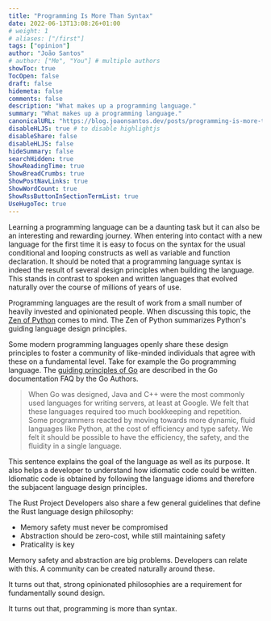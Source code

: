 ```yaml
---
title: "Programming Is More Than Syntax"
date: 2022-06-13T13:08:26+01:00
# weight: 1
# aliases: ["/first"]
tags: ["opinion"]
author: "João Santos"
# author: ["Me", "You"] # multiple authors
showToc: true
TocOpen: false
draft: false
hidemeta: false
comments: false
description: "What makes up a programming language."
summary: "What makes up a programming language."
canonicalURL: "https://blog.joaonsantos.dev/posts/programming-is-more-than-syntax"
disableHLJS: true # to disable highlightjs
disableShare: false
disableHLJS: false
hideSummary: false
searchHidden: true
ShowReadingTime: true
ShowBreadCrumbs: true
ShowPostNavLinks: true
ShowWordCount: true
ShowRssButtonInSectionTermList: true
UseHugoToc: true
---
```


Learning a programming language can be a daunting task but it can also be an
interesting and rewarding journey. When entering into contact with a new
language for the first time it is easy to focus on the syntax for the usual
conditional and looping constructs as well as variable and function declaration.
It should be noted that a programming language syntax is indeed the result of
several design principles when building the language. This stands in contrast to
spoken and written languages that evolved naturally over the course of millions
of years of use.

Programming languages are the result of work from a small number of heavily
invested and opinionated people. When discussing this topic, the [Zen of
Python](https://www.python.org/dev/peps/pep-0020/) comes to mind. The Zen of
Python summarizes Python's guiding language design principles.

Some modern programming languages openly share these design principles to foster
a community of like-minded individuals that agree with these on a fundamental
level. Take for example the Go programming language. The [guiding principles of
Go](https://golang.org/doc/faq#principles) are described in the Go documentation
FAQ by the Go Authors.

> When Go was designed, Java and C++ were the most commonly used languages for
> writing servers, at least at Google. We felt that these languages required too
> much bookkeeping and repetition. Some programmers reacted by moving towards
> more dynamic, fluid languages like Python, at the cost of efficiency and type
> safety. We felt it should be possible to have the efficiency, the safety, and
> the fluidity in a single language.

This sentence explains the goal of the language as well as its purpose. It also
helps a developer to understand how idiomatic code could be written. Idiomatic
code is obtained by following the language idioms and therefore the subjacent
language design principles.

The Rust Project Developers also share a few general guidelines that define the
Rust language design philosophy:

- Memory safety must never be compromised
- Abstraction should be zero-cost, while still maintaining safety
- Praticality is key

Memory safety and abstraction are big problems. Developers can relate with this.
A community can be created naturally around these.

It turns out that, strong opinionated philosophies are a requirement for
fundamentally sound design.

It turns out that, programming is more than syntax.